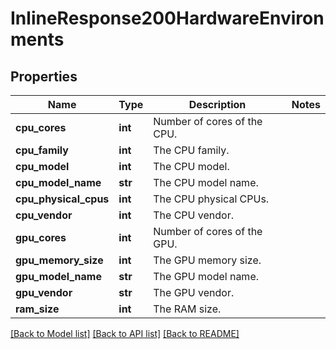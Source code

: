 # InlineResponse200HardwareEnvironments

## Properties
Name | Type | Description | Notes
------------ | ------------- | ------------- | -------------
**cpu_cores** | **int** | Number of cores of the CPU. |
**cpu_family** | **int** | The CPU family. |
**cpu_model** | **int** | The CPU model. |
**cpu_model_name** | **str** | The CPU model name. |
**cpu_physical_cpus** | **int** | The CPU physical CPUs. |
**cpu_vendor** | **int** | The CPU vendor. |
**gpu_cores** | **int** | Number of cores of the GPU. |
**gpu_memory_size** | **int** | The GPU memory size. |
**gpu_model_name** | **str** | The GPU model name. |
**gpu_vendor** | **str** | The GPU vendor. |
**ram_size** | **int** | The RAM size. |

[[Back to Model list]](../README.md#documentation-for-models) [[Back to API list]](../README.md#documentation-for-api-endpoints) [[Back to README]](../README.md)
